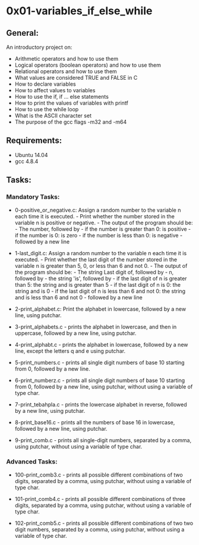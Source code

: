 # 0x01-variables_if_else_while

## General:
An introductory project on:

- Arithmetic operators and how to use them
- Logical operators (boolean operators) and how to use them
- Relational operators and how to use them
- What values are considered TRUE and FALSE in C
- How to declare variables
- How to affect values to variables
- How to use the if, if ... else statements
- How to print the values of variables with printf
- How to use the while loop
- What is the ASCII character set
- The purpose of the gcc flags -m32 and -m64

## Requirements:
- Ubuntu 14.04
- gcc 4.8.4

## Tasks:

### Mandatory Tasks:

- 0-positive_or_negative.c:  Assign a random number to the variable n each time it is executed. 
      - Print whether the number stored in the variable n is positive or negative.
      - The output of the program should be:
             - The number, followed by
             - if the number is greater than 0: is positive
             - if the number is 0: is zero
             - if the number is less than 0: is negative
             - followed by a new line

- 1-last_digit.c:  Assign a random number to the variable n each time it is executed. 
      - Print whether the last digit of the number stored in the variable n is greater than 5, 0, or less than 6 and not 0.
      - The output of the program should be:
             - The string Last digit of, followed by
             - n, followed by
             - the string 'is', followed by
             - if the last digit of n is greater than 5: the string and is greater than 5
             - if the last digit of n is 0: the string and is 0
             - if the last digit of n is less than 6 and not 0: the string and is less than 6 and not 0
             - followed by a new line
             
- 2-print_alphabet.c:  Print the alphabet in lowercase, followed by a new line, using putchar.

- 3-print_alphabets.c - prints the alphabet in lowercase, and then in uppercase, followed by a new line, using putchar.

- 4-print_alphabt.c - prints the alphabet in lowercase, followed by a new line, except the letters q and e using putchar.

- 5-print_numbers.c - prints all single digit numbers of base 10 starting from 0, followed by a new line.

- 6-print_numberz.c - prints all single digit numbers of base 10 starting from 0, followed by a new line, using putchar, without using a variable of type char.

- 7-print_tebahpla.c - prints the lowercase alphabet in reverse, followed by a new line, using putchar.

- 8-print_base16.c - prints all the numbers of base 16 in lowercase, followed by a new line, using putchar.

- 9-print_comb.c - prints all single-digit numbers, separated by a comma, using putchar, without using a variable of type char.

### Advanced Tasks:

- 100-print_comb3.c - prints all possible different combinations of two digits, separated by a comma, using putchar, without using a variable of type char.

- 101-print_comb4.c - prints all possible different combinations of three digits, separated by a comma, using putchar, without using a variable of type char.

- 102-print_comb5.c - prints all possible different combinations of two two digit numbers, separated by a comma, using putchar, without using a variable of type char.
